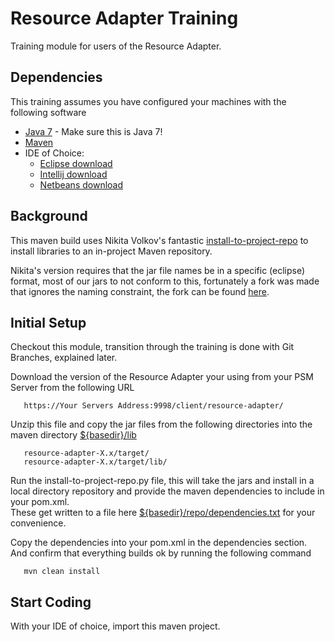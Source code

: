 Resource Adapter Training
=========================

Training module for users of the Resource Adapter.  


Dependencies
----------

This training assumes you have configured your machines with the following software

* [Java 7](http://www.oracle.com/technetwork/java/javase/downloads/index.html) - Make sure this is Java 7!
* [Maven](http://maven.apache.org/download.cgi) 
* IDE of Choice: 
    * [Eclipse download](https://www.eclipse.org/downloads/)
    * [Intellij download](http://www.jetbrains.com/idea/download/)
    * [Netbeans download](https://netbeans.org/downloads/) 


Background
----------

This maven build uses Nikita Volkov's fantastic [install-to-project-repo](https://github.com/nikita-volkov/install-to-project-repo) to install libraries to an in-project Maven repository.

Nikita's version requires that the jar file names be in a specific (eclipse) format, most of our jars to not conform to this,
fortunately a fork was made that ignores the naming constraint, the fork can be found [here](https://github.com/carchrae/install-to-project-repo/blob/master/install-to-project-repo.py). 


Initial Setup
---------------

Checkout this module, transition through the training is done with Git Branches, explained later.  


Download the version of the Resource Adapter your using from your PSM Server from the following URL 
       
       https://Your Servers Address:9998/client/resource-adapter/


Unzip this file and copy the jar files from the following directories into the maven directory [${basedir}/lib](./lib)

       resource-adapter-X.x/target/
       resource-adapter-X.x/target/lib/


Run the install-to-project-repo.py file, this will take the jars and install in a local directory repository and provide 
the maven dependencies to include in your pom.xml.  
These get written to a file here [${basedir}/repo/dependencies.txt](./repo/dependencies.txt) for your convenience. 

Copy the dependencies into your pom.xml in the dependencies section.  And confirm that everything builds ok by running 
the following command

       mvn clean install



Start Coding
---------------

With your IDE of choice, import this maven project.

